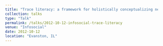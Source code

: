 ```yaml
---
title: "Trace literacy: a framework for holistically conceptualizing newcomer socialization in socio-technical systems"
collection: talks
type: "Talk"
permalink: /talks/2012-10-12-infosocial-trace-literacy
venue: "Infosocial"
date: 2012-10-12
location: "Evanston, IL"
---
```

